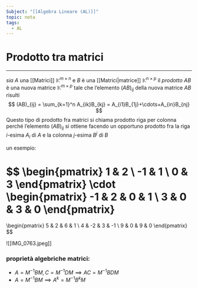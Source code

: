 ```yaml
---
Subject: "[[Algebra Lineare (AL)]]"
topic: nota
tags:
  - AL
---
```



# Prodotto tra matrici
---
 _sia_ $A$ una [[Matrici]] $\mathbb{K}^{m\times n}$ e $B$ è una [[Matrici|matrice]] $\mathbb{K}^{n \times p}$  il _prodotto_ $AB$ è una nuova matrice $\mathbb{K}^{m \times p}$ tale che l’elemento $(AB)_{ij}$ della nuova matrice $AB$ risulti$$
(AB)_{ij} =
\sum_{k=1}^n A_{ik}B_{kj} =
A_{i1}B_{1j}+\cdots+A_{in}B_{nj}
$$
Questo tipo di prodotto fra matrici si chiama prodotto riga per colonna perché l’elemento $(AB)_{ij}$ si ottiene facendo un opportuno prodotto fra la riga $i\text{-esima } A_i$ di $A$ e la colonna $j\text{-esima } B^j$ di $B$

un esempio:

$$
\begin{pmatrix}
1 &  2 \\
-1 & 1 \\
0 & 3
\end{pmatrix}
\cdot
\begin{pmatrix}
-1 & 2 & 0 & 1 \\
3 & 0 & 3 & 0
\end{pmatrix}
=
\begin{pmatrix}
 5 & 2 & 6 & 1 \\
4 & -2 & 3 & -1 \\
9 & 0 & 9 & 0
\end{pmatrix}
$$



![[IMG_0763.jpeg]]
### proprietà algebriche matrici:

- $A =  M^{-1}BM,C=M^{-1}DM \implies AC=M^{-1}BDM$
- $A=M^{-1}BM \implies A^k = M^{-1}B^{k}M$
